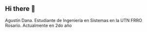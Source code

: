 ## Hi there 👋
Agustín Dana. Estudiante de Ingeniería en Sistemas en la UTN FRRO Rosario. Actualmente en 2do año

